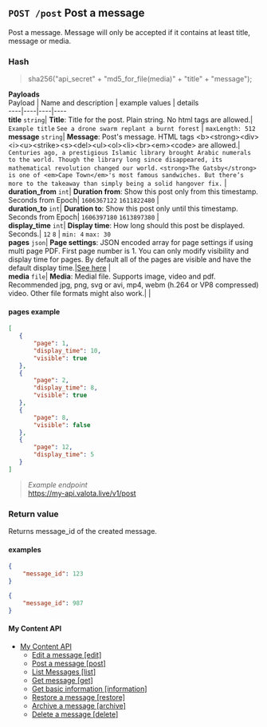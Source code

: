 ## `POST /post` Post a message
Post a message. Message will only be accepted if it contains at least title, message or media.  
### Hash  
>sha256("api_secret" + "md5_for_file(media)" + "title" + "message");
  
  
__Payloads__  
Payload | Name and description | example values | details  
----|----|----|----  
__title__ `string`| __Title__: Title for the post. Plain string. No html tags are allowed.| `Example title` `See a drone swarm replant a burnt forest`  | `maxLength: 512`  
__message__ `string`| __Message__: Post's message. HTML tags &lt;b&gt;&lt;strong&gt;&lt;div&gt;&lt;i&gt;&lt;u&gt;&lt;strike&gt;&lt;s&gt;&lt;del&gt;&lt;ul&gt;&lt;ol&gt;&lt;li&gt;&lt;br&gt;&lt;em&gt;&lt;code&gt; are allowed.| `Centuries ago, a prestigious Islamic library brought Arabic numerals to the world. Though the library long since disappeared, its mathematical revolution changed our world.` `<strong>The Gatsby</strong> is one of <em>Cape Town</em>'s most famous sandwiches. But there’s more to the takeaway than simply being a solid hangover fix.`  |  
__duration_from__ `int`| __Duration from__: Show this post only from this timestamp. Seconds from Epoch| `1606367122` `1611822480`  |  
__duration_to__ `int`| __Duration to__: Show this post only until this timestamp. Seconds from Epoch| `1606397180` `1613897380`  |  
__display_time__ `int`| __Display time__: How long should this post be displayed. Seconds.| `12` `8`  | `min: 4` `max: 30`  
__pages__ `json`| __Page settings__: JSON encoded array for page settings if using multi page PDF. First page number is 1. You can only modify visibility and display time for pages. By default all of the pages are visible and have the default display time.|[See here](#pages-example)  |  
__media__ `file`| __Media__: Medial file. Supports image, video and pdf. Recommended jpg, png, svg or avi, mp4, webm (h.264 or VP8 compressed) video. Other file formats might also work.|  |  
   
#### pages example
 ```json
[
    {
        "page": 1,
        "display_time": 10,
        "visible": true
    },
    {
        "page": 2,
        "display_time": 8,
        "visible": true
    },
    {
        "page": 8,
        "visible": false
    },
    {
        "page": 12,
        "display_time": 5
    }
]
```
   
> _Example endpoint_  
> https://my-api.valota.live/v1/post  
  
### Return value
Returns message_id of the created message.  

#### examples
```json
{
    "message_id": 123
}
```
```json
{
    "message_id": 987
}
```



#### My Content API
- [My Content API](README.md)
  - [Edit a message [edit]](edit.md)  
  - [Post a message [post]](post.md)  
  - [List Messages [list]](list.md)  
  - [Get message [get]](get.md)  
  - [Get basic information [information]](information.md)  
  - [Restore a message [restore]](restore.md)  
  - [Archive a message [archive]](archive.md)  
  - [Delete a message [delete]](delete.md)  
